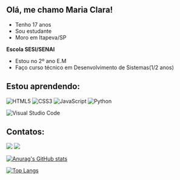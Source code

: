 ## Olá, me chamo Maria Clara! ##
- Tenho 17 anos
- Sou estudante
- Moro em Itapeva/SP

**Escola SESI/SENAI**
- Estou no 2º ano E.M
- Faço curso técnico em Desenvolvimento de Sistemas(1/2 anos)

## Estou aprendendo:
![HTML5](https://img.shields.io/badge/html5-%23E34F26.svg?style=for-the-badge&logo=html5&logoColor=white)
![CSS3](https://img.shields.io/badge/css3-%231572B6.svg?style=for-the-badge&logo=css3&logoColor=white)
![JavaScript](https://img.shields.io/badge/javascript-%23323330.svg?style=for-the-badge&logo=javascript&logoColor=%23F7DF1E)
![Python](https://img.shields.io/badge/python-3670A0?style=for-the-badge&logo=python&logoColor=ffdd54)


![Visual Studio Code](https://img.shields.io/badge/Visual%20Studio%20Code-0078d7.svg?style=for-the-badge&logo=visual-studio-code&logoColor=white)

## Contatos:

<div>
<a href="https://instagram.com/claaracfc" target="_blank"><img loading="lazy" src="https://img.shields.io/badge/-Instagram-%23E4405F?style=for-the-badge&logo=instagram&logoColor=white" target="_blank"></a>
<a href = "mailto:maria.camargo20098@gmail.com"><img loading="lazy" src="https://img.shields.io/badge/Gmail-D14836?style=for-the-badge&logo=gmail&logoColor=white" target="_blank"></a>  
</div>


[![Anurag's GitHub stats](https://github-readme-stats.vercel.app/api?username=claara13&theme=dracula&show_icons=true)](https://github.com/anuraghazra/github-readme-stats)

[![Top Langs](https://github-readme-stats.vercel.app/api/top-langs/?username=claara13&layout=compact)](https://github.com/anuraghazra/github-readme-stats)

